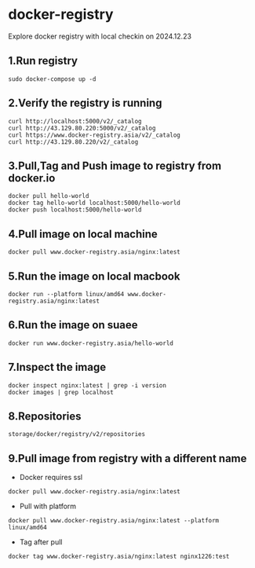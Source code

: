 # docker-registry
Explore docker registry with local checkin on 2024.12.23

## 1.Run registry
```
sudo docker-compose up -d
```

## 2.Verify the registry is running
```
curl http://localhost:5000/v2/_catalog
curl http://43.129.80.220:5000/v2/_catalog
curl https://www.docker-registry.asia/v2/_catalog
curl http://43.129.80.220/v2/_catalog
```

## 3.Pull,Tag and Push image to registry from docker.io
```
docker pull hello-world
docker tag hello-world localhost:5000/hello-world
docker push localhost:5000/hello-world
```

## 4.Pull image on local machine
```
docker pull www.docker-registry.asia/nginx:latest
```

## 5.Run the image on local macbook
```
docker run --platform linux/amd64 www.docker-registry.asia/nginx:latest
```

## 6.Run the image on suaee
```
docker run www.docker-registry.asia/hello-world
```

## 7.Inspect the image
```
docker inspect nginx:latest | grep -i version
docker images | grep localhost
```

## 8.Repositories
```
storage/docker/registry/v2/repositories
``` 

## 9.Pull image from registry with a different name
- Docker requires ssl
```
docker pull www.docker-registry.asia/nginx:latest
``` 
- Pull with platform
```
docker pull www.docker-registry.asia/nginx:latest --platform linux/amd64
```
- Tag after pull
```
docker tag www.docker-registry.asia/nginx:latest nginx1226:test
```
